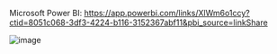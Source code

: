 Microsoft Power BI:
https://app.powerbi.com/links/XlWm6o1ccy?ctid=8051c068-3df3-4224-b116-3152367abf11&pbi_source=linkShare

![image](https://github.com/user-attachments/assets/064d34ec-0833-4c19-a3b4-5c3ab97e9dda)


